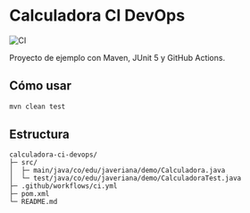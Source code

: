 # Calculadora CI DevOps
![CI](https://github.com/sebasve0810/calculadora-ci-devops/actions/workflows/ci.yml/badge.svg)



Proyecto de ejemplo con Maven, JUnit 5 y GitHub Actions.

## Cómo usar

```bash
mvn clean test
```

## Estructura
```
calculadora-ci-devops/
├─ src/
│  ├─ main/java/co/edu/javeriana/demo/Calculadora.java
│  └─ test/java/co/edu/javeriana/demo/CalculadoraTest.java
├─ .github/workflows/ci.yml
├─ pom.xml
└─ README.md
```
